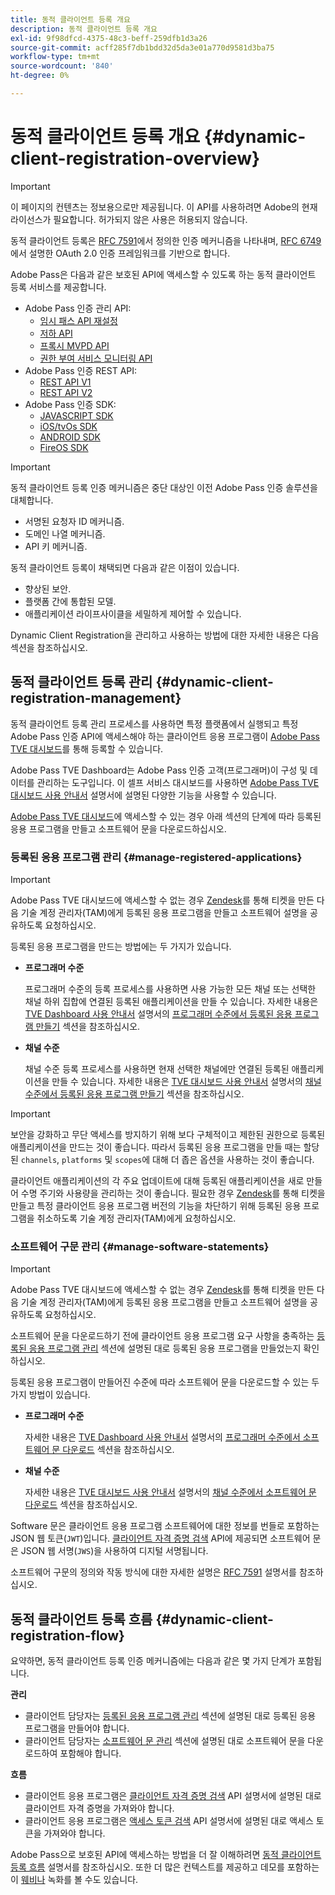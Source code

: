 ```yaml
---
title: 동적 클라이언트 등록 개요
description: 동적 클라이언트 등록 개요
exl-id: 9f98dfcd-4375-48c3-beff-259dfb1d3a26
source-git-commit: acff285f7db1bdd32d5da3e01a770d9581d3ba75
workflow-type: tm+mt
source-wordcount: '840'
ht-degree: 0%

---
```


# 동적 클라이언트 등록 개요 {#dynamic-client-registration-overview}

>[!IMPORTANT]
>
> 이 페이지의 컨텐츠는 정보용으로만 제공됩니다. 이 API를 사용하려면 Adobe의 현재 라이선스가 필요합니다. 허가되지 않은 사용은 허용되지 않습니다.

동적 클라이언트 등록은 [RFC 7591](https://datatracker.ietf.org/doc/html/rfc7591)에서 정의한 인증 메커니즘을 나타내며, [RFC 6749](https://datatracker.ietf.org/doc/html/rfc6749)에서 설명한 OAuth 2.0 인증 프레임워크를 기반으로 합니다.

Adobe Pass은 다음과 같은 보호된 API에 액세스할 수 있도록 하는 동적 클라이언트 등록 서비스를 제공합니다.

* Adobe Pass 인증 관리 API:
   * [임시 패스 API 재설정](../reset-temp-pass.md)
   * [저하 API](../degradation-api-overview.md)
   * [프록시 MVPD API](../proxy-mvpd-webserv.md)
   * [권한 부여 서비스 모니터링 API](../entitlement-service-monitoring-api.md)
* Adobe Pass 인증 REST API:
   * [REST API V1](../rest-api-reference.md)
   * [REST API V2](../rest-api-v2/apis/rest-api-v2-apis-overview.md)
* Adobe Pass 인증 SDK:
   * [JAVASCRIPT SDK](../javascript-sdk-api-reference.md)
   * [iOS/tvOs SDK](../iostvos-sdk-api-reference.md)
   * [ANDROID SDK](../android-sdk-api-reference.md)
   * [FireOS SDK](../amazon-fireos-native-client-api-reference.md)

>[!IMPORTANT]
>
> 동적 클라이언트 등록 인증 메커니즘은 중단 대상인 이전 Adobe Pass 인증 솔루션을 대체합니다.
>
> * 서명된 요청자 ID 메커니즘.
> * 도메인 나열 메커니즘.
> * API 키 메커니즘.

동적 클라이언트 등록이 채택되면 다음과 같은 이점이 있습니다.

* 향상된 보안.
* 플랫폼 간에 통합된 모델.
* 애플리케이션 라이프사이클을 세밀하게 제어할 수 있습니다.

Dynamic Client Registration을 관리하고 사용하는 방법에 대한 자세한 내용은 다음 섹션을 참조하십시오.

## 동적 클라이언트 등록 관리 {#dynamic-client-registration-management}

동적 클라이언트 등록 관리 프로세스를 사용하면 특정 플랫폼에서 실행되고 특정 Adobe Pass 인증 API에 액세스해야 하는 클라이언트 응용 프로그램이 [Adobe Pass TVE 대시보드](https://console.auth.adobe.com/)를 통해 등록할 수 있습니다.

Adobe Pass TVE Dashboard는 Adobe Pass 인증 고객(프로그래머)이 구성 및 데이터를 관리하는 도구입니다. 이 셀프 서비스 대시보드를 사용하면 [Adobe Pass TVE 대시보드 사용 안내서](../tve-dashboard/old-tve-dashboard/tve-dashboard-user-guide.md) 설명서에 설명된 다양한 기능을 사용할 수 있습니다.

[Adobe Pass TVE 대시보드](https://console.auth.adobe.com/)에 액세스할 수 있는 경우 아래 섹션의 단계에 따라 등록된 응용 프로그램을 만들고 소프트웨어 문을 다운로드하십시오.

### 등록된 응용 프로그램 관리 {#manage-registered-applications}

>[!IMPORTANT]
>
> Adobe Pass TVE 대시보드에 액세스할 수 없는 경우 [Zendesk](https://adobeprimetime.zendesk.com)를 통해 티켓을 만든 다음 기술 계정 관리자(TAM)에게 등록된 응용 프로그램을 만들고 소프트웨어 설명을 공유하도록 요청하십시오.

등록된 응용 프로그램을 만드는 방법에는 두 가지가 있습니다.

* **프로그래머 수준**

  프로그래머 수준의 등록 프로세스를 사용하면 사용 가능한 모든 채널 또는 선택한 채널 하위 집합에 연결된 등록된 애플리케이션을 만들 수 있습니다. 자세한 내용은 [TVE Dashboard 사용 안내서](../tve-dashboard/old-tve-dashboard/tve-dashboard-user-guide.md) 설명서의 [프로그래머 수준에서 등록된 응용 프로그램 만들기](../tve-dashboard/old-tve-dashboard/tve-dashboard-user-guide.md#create-registered-application-programmer-level) 섹션을 참조하십시오.


* **채널 수준**

  채널 수준 등록 프로세스를 사용하면 현재 선택한 채널에만 연결된 등록된 애플리케이션을 만들 수 있습니다. 자세한 내용은 [TVE 대시보드 사용 안내서](../tve-dashboard/old-tve-dashboard/tve-dashboard-user-guide.md) 설명서의 [채널 수준에서 등록된 응용 프로그램 만들기](../tve-dashboard/old-tve-dashboard/tve-dashboard-user-guide.md#create-registered-application-channel-level) 섹션을 참조하십시오.

>[!IMPORTANT]
>
> 보안을 강화하고 무단 액세스를 방지하기 위해 보다 구체적이고 제한된 권한으로 등록된 애플리케이션을 만드는 것이 좋습니다. 따라서 등록된 응용 프로그램을 만들 때는 할당된 `channels`, `platforms` 및 `scopes`에 대해 더 좁은 옵션을 사용하는 것이 좋습니다.
>
> 클라이언트 애플리케이션의 각 주요 업데이트에 대해 등록된 애플리케이션을 새로 만들어 수명 주기와 사용량을 관리하는 것이 좋습니다. 필요한 경우 [Zendesk](https://adobeprimetime.zendesk.com)를 통해 티켓을 만들고 특정 클라이언트 응용 프로그램 버전의 기능을 차단하기 위해 등록된 응용 프로그램을 취소하도록 기술 계정 관리자(TAM)에게 요청하십시오.

### 소프트웨어 구문 관리 {#manage-software-statements}

>[!IMPORTANT]
>
> Adobe Pass TVE 대시보드에 액세스할 수 없는 경우 [Zendesk](https://adobeprimetime.zendesk.com)를 통해 티켓을 만든 다음 기술 계정 관리자(TAM)에게 등록된 응용 프로그램을 만들고 소프트웨어 설명을 공유하도록 요청하십시오.

소프트웨어 문을 다운로드하기 전에 클라이언트 응용 프로그램 요구 사항을 충족하는 [등록된 응용 프로그램 관리](#manage-registered-applications) 섹션에 설명된 대로 등록된 응용 프로그램을 만들었는지 확인하십시오.

등록된 응용 프로그램이 만들어진 수준에 따라 소프트웨어 문을 다운로드할 수 있는 두 가지 방법이 있습니다.

* **프로그래머 수준**

  자세한 내용은 [TVE Dashboard 사용 안내서](../tve-dashboard/old-tve-dashboard/tve-dashboard-user-guide.md) 설명서의 [프로그래머 수준에서 소프트웨어 문 다운로드](../tve-dashboard/old-tve-dashboard/tve-dashboard-user-guide.md#download-software-statement-programmer-level) 섹션을 참조하십시오.

* **채널 수준**

  자세한 내용은 [TVE 대시보드 사용 안내서](../tve-dashboard/old-tve-dashboard/tve-dashboard-user-guide.md) 설명서의 [채널 수준에서 소프트웨어 문 다운로드](../tve-dashboard/old-tve-dashboard/tve-dashboard-user-guide.md#download-software-statement-channel-level) 섹션을 참조하십시오.

Software 문은 클라이언트 응용 프로그램 소프트웨어에 대한 정보를 번들로 포함하는 JSON 웹 토큰(`JWT`)입니다. [클라이언트 자격 증명 검색](./apis/dynamic-client-registration-apis-retrieve-client-credentials.md) API에 제공되면 소프트웨어 문은 JSON 웹 서명(`JWS`)을 사용하여 디지털 서명됩니다.

소프트웨어 구문의 정의와 작동 방식에 대한 자세한 설명은 [RFC 7591](https://tools.ietf.org/html/rfc7591) 설명서를 참조하십시오.

## 동적 클라이언트 등록 흐름  {#dynamic-client-registration-flow}

요약하면, 동적 클라이언트 등록 인증 메커니즘에는 다음과 같은 몇 가지 단계가 포함됩니다.

**관리**

* 클라이언트 담당자는 [등록된 응용 프로그램 관리](#manage-registered-applications) 섹션에 설명된 대로 등록된 응용 프로그램을 만들어야 합니다.
* 클라이언트 담당자는 [소프트웨어 문 관리](#manage-software-statements) 섹션에 설명된 대로 소프트웨어 문을 다운로드하여 포함해야 합니다.

**흐름**

* 클라이언트 응용 프로그램은 [클라이언트 자격 증명 검색](./apis/dynamic-client-registration-apis-retrieve-client-credentials.md) API 설명서에 설명된 대로 클라이언트 자격 증명을 가져와야 합니다.
* 클라이언트 응용 프로그램은 [액세스 토큰 검색](./apis/dynamic-client-registration-apis-retrieve-access-token.md) API 설명서에 설명된 대로 액세스 토큰을 가져와야 합니다.

Adobe Pass으로 보호된 API에 액세스하는 방법을 더 잘 이해하려면 [동적 클라이언트 등록 흐름](./flows/dynamic-client-registration-flow.md) 설명서를 참조하십시오. 또한 더 많은 컨텍스트를 제공하고 데모를 포함하는 이 [웨비나](https://my.adobeconnect.com/pzkp8ujrigg1/) 녹화를 볼 수도 있습니다.
